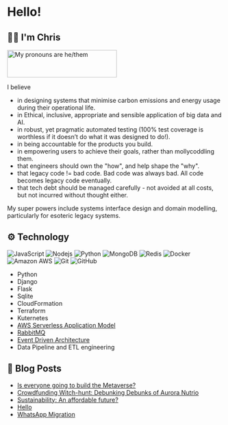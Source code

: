 # Hello!
## 👋🏻 I'm Chris

<a href="https://pronouns.vercel.app" title="Add pronouns to your own profile">
  <img src="https://pronouns.vercel.app/he/them?gradient=anamnisar" width="256" height="64" alt="My pronouns are he/them">
</a>

I believe

* in designing systems that minimise carbon emissions and energy usage during their operational life.
* in Ethical, inclusive, appropriate and sensible application of big data and AI.
* in robust, yet pragmatic automated testing (100% test coverage is worthless if it doesn’t do what it was designed to do!).
* in being accountable for the products you build.
* in empowering users to achieve their goals, rather than mollycoddling them.
* that engineers should own the "how", and help shape the "why".
* that legacy code != bad code. Bad code was always bad. All code becomes legacy code eventually.
* that tech debt should be managed carefully - not avoided at all costs, but not incurred without thought either.

My super powers include systems interface design and domain modelling, particularly for esoteric legacy systems.

## ⚙️ Technology
![JavaScript](https://img.shields.io/badge/-JavaScript-lightgrey?style=for-the-badge&logo=javascript)
![Nodejs](https://img.shields.io/badge/-Nodejs-lightgrey?style=for-the-badge&logo=Node.js)
![Python](https://img.shields.io/badge/-Python-lightgrey?style=for-the-badge&logo=Python)
![MongoDB](https://img.shields.io/badge/-MongoDB-lightgrey?style=for-the-badge&logo=mongodb)
![Redis](https://img.shields.io/badge/-Redis-lightgrey?style=for-the-badge&logo=Redis)
![Docker](https://img.shields.io/badge/-Docker-lightgrey?style=for-the-badge&logo=docker)
![Amazon AWS](https://img.shields.io/badge/Amazon%20AWS-lightgrey?style=for-the-badge&logo=amazon-aws)
![Git](https://img.shields.io/badge/-Git-lightgrey?style=for-the-badge&logo=git)
![GitHub](https://img.shields.io/badge/-GitHub-lightgrey?style=for-the-badge&logo=github)

* Python
* Django
* Flask
* Sqlite
* CloudFormation
* Terraform
* Kuternetes
* [AWS Serverless Application Model](https://aws.amazon.com/serverless/sam/)
* [RabbitMQ](https://www.rabbitmq.com/)
* [Event Driven Architecture](https://en.wikipedia.org/wiki/Event-driven_architecture)
* Data Pipeline and ETL engineering

## 📝 Blog Posts
<!-- BLOG-POST-LIST:START -->
- [Is everyone going to build the Metaverse?](https://naxxfish.net/posts/2021-11-29-everyones-building-a-metaverse/)
- [Crowdfunding Witch-hunt: Debunking Debunks of Aurora Nutrio](https://naxxfish.net/posts/2021-04-18-crowdfunding-witchhunt/)
- [Sustainability: An affordable future?](https://naxxfish.net/affordable-sustainability-2021/)
- [Hello](https://naxxfish.net/hello/)
- [WhatsApp Migration](https://naxxfish.net/whatsapp-keychange/)
<!-- BLOG-POST-LIST:END -->
